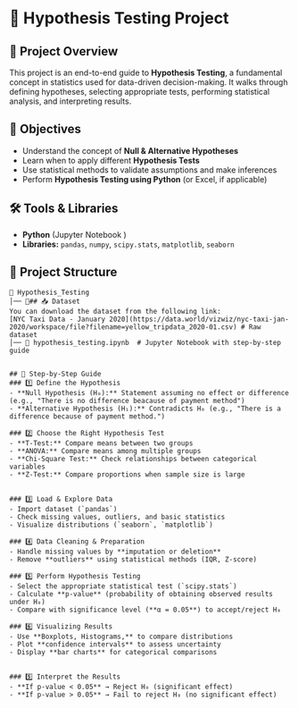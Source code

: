 # 🧪 Hypothesis Testing Project

## 📌 Project Overview
This project is an end-to-end guide to **Hypothesis Testing**, a fundamental concept in statistics used for data-driven decision-making. It walks through defining hypotheses, selecting appropriate tests, performing statistical analysis, and interpreting results.

## 🎯 Objectives
- Understand the concept of **Null & Alternative Hypotheses**
- Learn when to apply different **Hypothesis Tests**
- Use statistical methods to validate assumptions and make inferences
- Perform **Hypothesis Testing using Python** (or Excel, if applicable)

## 🛠️ Tools & Libraries
- **Python** (Jupyter Notebook )
- **Libraries:** `pandas`, `numpy`, `scipy.stats`, `matplotlib`, `seaborn`


## 📂 Project Structure
```
📂 Hypothesis_Testing
│── 📄## 📥 Dataset
You can download the dataset from the following link:
[NYC Taxi Data - January 2020](https://data.world/vizwiz/nyc-taxi-jan-2020/workspace/file?filename=yellow_tripdata_2020-01.csv) # Raw dataset
│── 📄 hypothesis_testing.ipynb  # Jupyter Notebook with step-by-step guide


## 📖 Step-by-Step Guide
### 1️⃣ Define the Hypothesis
- **Null Hypothesis (H₀):** Statement assuming no effect or difference (e.g., "There is no difference beacause of payment method")
- **Alternative Hypothesis (H₁):** Contradicts H₀ (e.g., "There is a difference because of payment method.")

### 2️⃣ Choose the Right Hypothesis Test
- **T-Test:** Compare means between two groups
- **ANOVA:** Compare means among multiple groups
- **Chi-Square Test:** Check relationships between categorical variables
- **Z-Test:** Compare proportions when sample size is large


### 3️⃣ Load & Explore Data
- Import dataset (`pandas`)
- Check missing values, outliers, and basic statistics
- Visualize distributions (`seaborn`, `matplotlib`)

### 4️⃣ Data Cleaning & Preparation
- Handle missing values by **imputation or deletion**
- Remove **outliers** using statistical methods (IQR, Z-score)

### 5️⃣ Perform Hypothesis Testing
- Select the appropriate statistical test (`scipy.stats`)
- Calculate **p-value** (probability of obtaining observed results under H₀)
- Compare with significance level (**α = 0.05**) to accept/reject H₀

### 6️⃣ Visualizing Results
- Use **Boxplots, Histograms,** to compare distributions
- Plot **confidence intervals** to assess uncertainty
- Display **bar charts** for categorical comparisons


### 5️⃣ Interpret the Results
- **If p-value < 0.05** → Reject H₀ (significant effect)
- **If p-value > 0.05** → Fail to reject H₀ (no significant effect)


